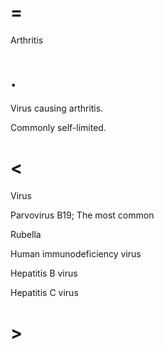 # =

Arthritis

# .

Virus causing arthritis.

Commonly self-limited.

# <

Virus

Parvovirus B19; The most common

Rubella

Human immunodeficiency virus

Hepatitis B virus

Hepatitis C virus

# >
